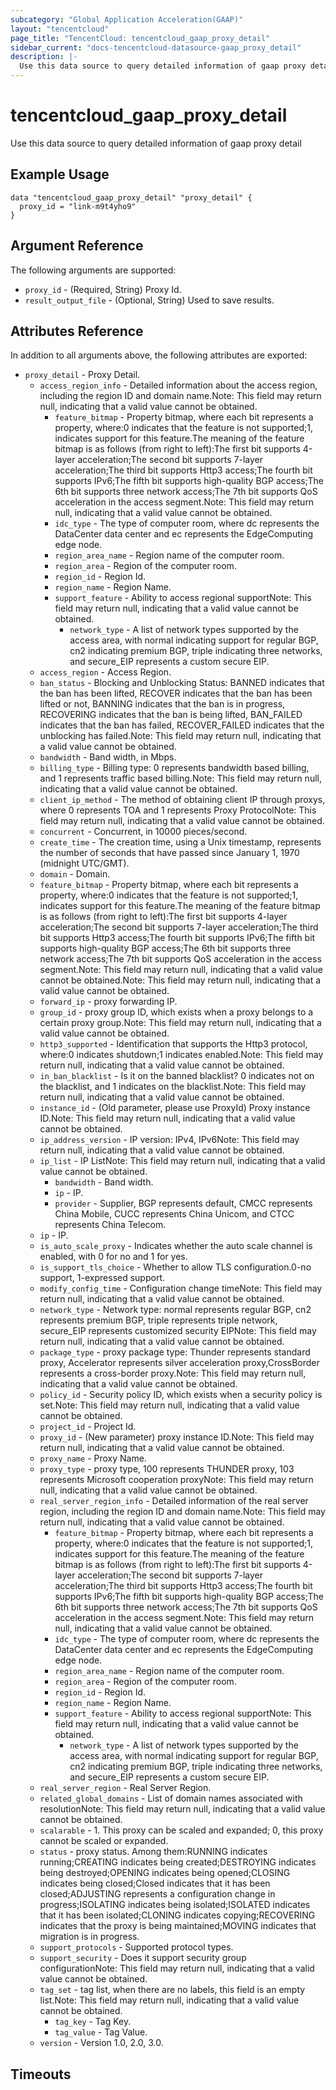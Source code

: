 ```yaml
---
subcategory: "Global Application Acceleration(GAAP)"
layout: "tencentcloud"
page_title: "TencentCloud: tencentcloud_gaap_proxy_detail"
sidebar_current: "docs-tencentcloud-datasource-gaap_proxy_detail"
description: |-
  Use this data source to query detailed information of gaap proxy detail
---
```


# tencentcloud_gaap_proxy_detail

Use this data source to query detailed information of gaap proxy detail

## Example Usage

```hcl
data "tencentcloud_gaap_proxy_detail" "proxy_detail" {
  proxy_id = "link-m9t4yho9"
}
```

## Argument Reference

The following arguments are supported:

* `proxy_id` - (Required, String) Proxy Id.
* `result_output_file` - (Optional, String) Used to save results.

## Attributes Reference

In addition to all arguments above, the following attributes are exported:

* `proxy_detail` - Proxy Detail.
  * `access_region_info` - Detailed information about the access region, including the region ID and domain name.Note: This field may return null, indicating that a valid value cannot be obtained.
    * `feature_bitmap` - Property bitmap, where each bit represents a property, where:0 indicates that the feature is not supported;1, indicates support for this feature.The meaning of the feature bitmap is as follows (from right to left):The first bit supports 4-layer acceleration;The second bit supports 7-layer acceleration;The third bit supports Http3 access;The fourth bit supports IPv6;The fifth bit supports high-quality BGP access;The 6th bit supports three network access;The 7th bit supports QoS acceleration in the access segment.Note: This field may return null, indicating that a valid value cannot be obtained.
    * `idc_type` - The type of computer room, where dc represents the DataCenter data center and ec represents the EdgeComputing edge node.
    * `region_area_name` - Region name of the computer room.
    * `region_area` - Region of the computer room.
    * `region_id` - Region Id.
    * `region_name` - Region Name.
    * `support_feature` - Ability to access regional supportNote: This field may return null, indicating that a valid value cannot be obtained.
      * `network_type` - A list of network types supported by the access area, with normal indicating support for regular BGP, cn2 indicating premium BGP, triple indicating three networks, and secure_EIP represents a custom secure EIP.
  * `access_region` - Access Region.
  * `ban_status` - Blocking and Unblocking Status: BANNED indicates that the ban has been lifted, RECOVER indicates that the ban has been lifted or not, BANNING indicates that the ban is in progress, RECOVERING indicates that the ban is being lifted, BAN_FAILED indicates that the ban has failed, RECOVER_FAILED indicates that the unblocking has failed.Note: This field may return null, indicating that a valid value cannot be obtained.
  * `bandwidth` - Band width, in Mbps.
  * `billing_type` - Billing type: 0 represents bandwidth based billing, and 1 represents traffic based billing.Note: This field may return null, indicating that a valid value cannot be obtained.
  * `client_ip_method` - The method of obtaining client IP through proxys, where 0 represents TOA and 1 represents Proxy ProtocolNote: This field may return null, indicating that a valid value cannot be obtained.
  * `concurrent` - Concurrent, in 10000 pieces/second.
  * `create_time` - The creation time, using a Unix timestamp, represents the number of seconds that have passed since January 1, 1970 (midnight UTC/GMT).
  * `domain` - Domain.
  * `feature_bitmap` - Property bitmap, where each bit represents a property, where:0 indicates that the feature is not supported;1, indicates support for this feature.The meaning of the feature bitmap is as follows (from right to left):The first bit supports 4-layer acceleration;The second bit supports 7-layer acceleration;The third bit supports Http3 access;The fourth bit supports IPv6;The fifth bit supports high-quality BGP access;The 6th bit supports three network access;The 7th bit supports QoS acceleration in the access segment.Note: This field may return null, indicating that a valid value cannot be obtained.Note: This field may return null, indicating that a valid value cannot be obtained.
  * `forward_ip` - proxy forwarding IP.
  * `group_id` - proxy group ID, which exists when a proxy belongs to a certain proxy group.Note: This field may return null, indicating that a valid value cannot be obtained.
  * `http3_supported` - Identification that supports the Http3 protocol, where:0 indicates shutdown;1 indicates enabled.Note: This field may return null, indicating that a valid value cannot be obtained.
  * `in_ban_blacklist` - Is it on the banned blacklist? 0 indicates not on the blacklist, and 1 indicates on the blacklist.Note: This field may return null, indicating that a valid value cannot be obtained.
  * `instance_id` - (Old parameter, please use ProxyId) Proxy instance ID.Note: This field may return null, indicating that a valid value cannot be obtained.
  * `ip_address_version` - IP version: IPv4, IPv6Note: This field may return null, indicating that a valid value cannot be obtained.
  * `ip_list` - IP ListNote: This field may return null, indicating that a valid value cannot be obtained.
    * `bandwidth` - Band width.
    * `ip` - IP.
    * `provider` - Supplier, BGP represents default, CMCC represents China Mobile, CUCC represents China Unicom, and CTCC represents China Telecom.
  * `ip` - IP.
  * `is_auto_scale_proxy` - Indicates whether the auto scale channel is enabled, with 0 for no and 1 for yes.
  * `is_support_tls_choice` - Whether to allow TLS configuration.0-no support, 1-expressed support.
  * `modify_config_time` - Configuration change timeNote: This field may return null, indicating that a valid value cannot be obtained.
  * `network_type` - Network type: normal represents regular BGP, cn2 represents premium BGP, triple represents triple network, secure_EIP represents customized security EIPNote: This field may return null, indicating that a valid value cannot be obtained.
  * `package_type` - proxy package type: Thunder represents standard proxy, Accelerator represents silver acceleration proxy,CrossBorder represents a cross-border proxy.Note: This field may return null, indicating that a valid value cannot be obtained.
  * `policy_id` - Security policy ID, which exists when a security policy is set.Note: This field may return null, indicating that a valid value cannot be obtained.
  * `project_id` - Project Id.
  * `proxy_id` - (New parameter) proxy instance ID.Note: This field may return null, indicating that a valid value cannot be obtained.
  * `proxy_name` - Proxy Name.
  * `proxy_type` - proxy type, 100 represents THUNDER proxy, 103 represents Microsoft cooperation proxyNote: This field may return null, indicating that a valid value cannot be obtained.
  * `real_server_region_info` - Detailed information of the real server region, including the region ID and domain name.Note: This field may return null, indicating that a valid value cannot be obtained.
    * `feature_bitmap` - Property bitmap, where each bit represents a property, where:0 indicates that the feature is not supported;1, indicates support for this feature.The meaning of the feature bitmap is as follows (from right to left):The first bit supports 4-layer acceleration;The second bit supports 7-layer acceleration;The third bit supports Http3 access;The fourth bit supports IPv6;The fifth bit supports high-quality BGP access;The 6th bit supports three network access;The 7th bit supports QoS acceleration in the access segment.Note: This field may return null, indicating that a valid value cannot be obtained.
    * `idc_type` - The type of computer room, where dc represents the DataCenter data center and ec represents the EdgeComputing edge node.
    * `region_area_name` - Region name of the computer room.
    * `region_area` - Region of the computer room.
    * `region_id` - Region Id.
    * `region_name` - Region Name.
    * `support_feature` - Ability to access regional supportNote: This field may return null, indicating that a valid value cannot be obtained.
      * `network_type` - A list of network types supported by the access area, with normal indicating support for regular BGP, cn2 indicating premium BGP, triple indicating three networks, and secure_EIP represents a custom secure EIP.
  * `real_server_region` - Real Server Region.
  * `related_global_domains` - List of domain names associated with resolutionNote: This field may return null, indicating that a valid value cannot be obtained.
  * `scalarable` - 1. This proxy can be scaled and expanded; 0, this proxy cannot be scaled or expanded.
  * `status` - proxy status. Among them:RUNNING indicates running;CREATING indicates being created;DESTROYING indicates being destroyed;OPENING indicates being opened;CLOSING indicates being closed;Closed indicates that it has been closed;ADJUSTING represents a configuration change in progress;ISOLATING indicates being isolated;ISOLATED indicates that it has been isolated;CLONING indicates copying;RECOVERING indicates that the proxy is being maintained;MOVING indicates that migration is in progress.
  * `support_protocols` - Supported protocol types.
  * `support_security` - Does it support security group configurationNote: This field may return null, indicating that a valid value cannot be obtained.
  * `tag_set` - tag list, when there are no labels, this field is an empty list.Note: This field may return null, indicating that a valid value cannot be obtained.
    * `tag_key` - Tag Key.
    * `tag_value` - Tag Value.
  * `version` - Version 1.0, 2.0, 3.0.


## Timeouts

<no value>


